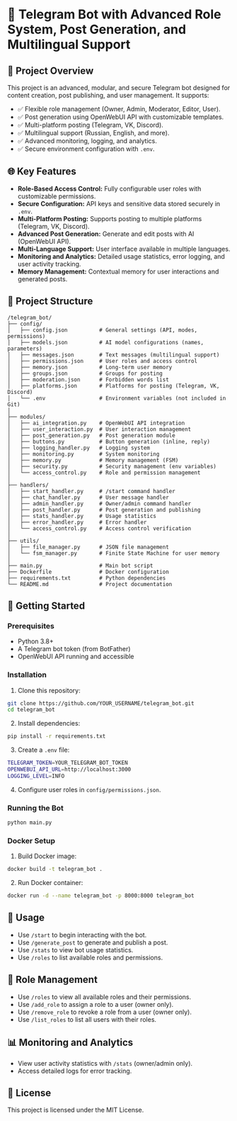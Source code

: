 
# 🚀 Telegram Bot with Advanced Role System, Post Generation, and Multilingual Support

## 📌 Project Overview
This project is an advanced, modular, and secure Telegram bot designed for content creation, post publishing, and user management. It supports:

- ✅ Flexible role management (Owner, Admin, Moderator, Editor, User).
- ✅ Post generation using OpenWebUI API with customizable templates.
- ✅ Multi-platform posting (Telegram, VK, Discord).
- ✅ Multilingual support (Russian, English, and more).
- ✅ Advanced monitoring, logging, and analytics.
- ✅ Secure environment configuration with `.env`.


## 🌐 Key Features
- **Role-Based Access Control:** Fully configurable user roles with customizable permissions.
- **Secure Configuration:** API keys and sensitive data stored securely in `.env`.
- **Multi-Platform Posting:** Supports posting to multiple platforms (Telegram, VK, Discord).
- **Advanced Post Generation:** Generate and edit posts with AI (OpenWebUI API).
- **Multi-Language Support:** User interface available in multiple languages.
- **Monitoring and Analytics:** Detailed usage statistics, error logging, and user activity tracking.
- **Memory Management:** Contextual memory for user interactions and generated posts.

## 📁 Project Structure
```
/telegram_bot/
├── config/
│   ├── config.json          # General settings (API, modes, permissions)
│   ├── models.json          # AI model configurations (names, parameters)
│   ├── messages.json        # Text messages (multilingual support)
│   ├── permissions.json     # User roles and access control
│   ├── memory.json          # Long-term user memory
│   ├── groups.json          # Groups for posting
│   ├── moderation.json      # Forbidden words list
│   ├── platforms.json       # Platforms for posting (Telegram, VK, Discord)
│   └── .env                 # Environment variables (not included in Git)
│
├── modules/
│   ├── ai_integration.py    # OpenWebUI API integration
│   ├── user_interaction.py  # User interaction management
│   ├── post_generation.py   # Post generation module
│   ├── buttons.py           # Button generation (inline, reply)
│   ├── logging_handler.py   # Logging system
│   ├── monitoring.py        # System monitoring
│   ├── memory.py            # Memory management (FSM)
│   ├── security.py          # Security management (env variables)
│   └── access_control.py    # Role and permission management
│
├── handlers/
│   ├── start_handler.py     # /start command handler
│   ├── chat_handler.py      # User message handler
│   ├── admin_handler.py     # Owner/admin command handler
│   ├── post_handler.py      # Post generation and publishing
│   ├── stats_handler.py     # Usage statistics
│   ├── error_handler.py     # Error handler
│   └── access_control.py    # Access control verification
│
├── utils/
│   ├── file_manager.py      # JSON file management
│   └── fsm_manager.py       # Finite State Machine for user memory
│
├── main.py                  # Main bot script
├── Dockerfile               # Docker configuration
├── requirements.txt         # Python dependencies
└── README.md                # Project documentation
```

## 🚀 Getting Started
### Prerequisites
- Python 3.8+
- A Telegram bot token (from BotFather)
- OpenWebUI API running and accessible

### Installation
1. Clone this repository:
```bash
git clone https://github.com/YOUR_USERNAME/telegram_bot.git
cd telegram_bot
```

2. Install dependencies:
```bash
pip install -r requirements.txt
```

3. Create a `.env` file:
```bash
TELEGRAM_TOKEN=YOUR_TELEGRAM_BOT_TOKEN
OPENWEBUI_API_URL=http://localhost:3000
LOGGING_LEVEL=INFO
```

4. Configure user roles in `config/permissions.json`.

### Running the Bot
```bash
python main.py
```

### Docker Setup
1. Build Docker image:
```bash
docker build -t telegram_bot .
```

2. Run Docker container:
```bash
docker run -d --name telegram_bot -p 8000:8000 telegram_bot
```

## 📌 Usage
- Use `/start` to begin interacting with the bot.
- Use `/generate_post` to generate and publish a post.
- Use `/stats` to view bot usage statistics.
- Use `/roles` to list available roles and permissions.

## 🚀 Role Management
- Use `/roles` to view all available roles and their permissions.
- Use `/add_role` to assign a role to a user (owner only).
- Use `/remove_role` to revoke a role from a user (owner only).
- Use `/list_roles` to list all users with their roles.

## 📊 Monitoring and Analytics
- View user activity statistics with `/stats` (owner/admin only).
- Access detailed logs for error tracking.

## 📄 License
This project is licensed under the MIT License.
